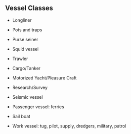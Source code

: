 Vessel Classes
--------------

* Longliner

* Pots and traps

* Purse seiner

* Squid vessel

* Trawler

* Cargo/Tanker

* Motorized Yacht/Pleasure Craft

* Research/Survey

* Seismic vessel

* Passenger vessel: ferries

* Sail boat

* Work vessel: tug, pilot, supply, dredgers, military, patrol